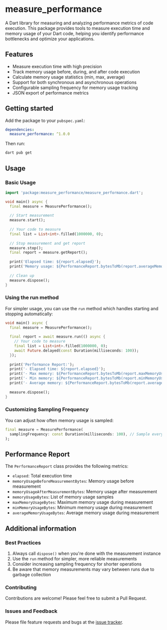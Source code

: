 <!-- 
This README describes the package. If you publish this package to pub.dev,
this README's contents appear on the landing page for your package.

For information about how to write a good package README, see the guide for
[writing package pages](https://dart.dev/tools/pub/writing-package-pages). 

For general information about developing packages, see the Dart guide for
[creating packages](https://dart.dev/guides/libraries/create-packages)
and the Flutter guide for
[developing packages and plugins](https://flutter.dev/to/develop-packages). 
-->

# measure_performance

A Dart library for measuring and analyzing performance metrics of code execution. This package provides tools to measure execution time and memory usage of your Dart code, helping you identify performance bottlenecks and optimize your applications.

## Features

- Measure execution time with high precision
- Track memory usage before, during, and after code execution
- Calculate memory usage statistics (min, max, average)
- Support for both synchronous and asynchronous operations
- Configurable sampling frequency for memory usage tracking
- JSON export of performance metrics

## Getting started

Add the package to your `pubspec.yaml`:

```yaml
dependencies:
  measure_performance: ^1.0.0
```

Then run:

```bash
dart pub get
```

## Usage

### Basic Usage

```dart
import 'package:measure_performance/measure_performance.dart';

void main() async {
  final measure = MeasurePerformance();
  
  // Start measurement
  measure.start();
  
  // Your code to measure
  final list = List<int>.filled(1000000, 0);
  
  // Stop measurement and get report
  measure.stop();
  final report = measure.getReport();
  
  print('Elapsed time: ${report.elapsed}');
  print('Memory usage: ${PerformanceReport.bytesToMb(report.averageMemoryUsageBytes)} MB');
  
  // Clean up
  measure.dispose();
}
```

### Using the run method

For simpler usage, you can use the `run` method which handles starting and stopping automatically:

```dart
void main() async {
  final measure = MeasurePerformance();
  
  final report = await measure.run(() async {
    // Your code to measure
    final list = List<int>.filled(1000000, 0);
    await Future.delayed(const Duration(milliseconds: 100));
  });
  
  print('Performance Report:');
  print('- Elapsed time: ${report.elapsed}');
  print('- Max memory: ${PerformanceReport.bytesToMb(report.maxMemoryUsageBytes)} MB');
  print('- Min memory: ${PerformanceReport.bytesToMb(report.minMemoryUsageBytes)} MB');
  print('- Average memory: ${PerformanceReport.bytesToMb(report.averageMemoryUsageBytes)} MB');
  
  measure.dispose();
}
```

### Customizing Sampling Frequency

You can adjust how often memory usage is sampled:

```dart
final measure = MeasurePerformance(
  samplingFrequency: const Duration(milliseconds: 100), // Sample every 100ms
);
```

## Performance Report

The `PerformanceReport` class provides the following metrics:

- `elapsed`: Total execution time
- `memoryUsageBeforeMeasurementBytes`: Memory usage before measurement
- `memoryUsageAfterMeasurementBytes`: Memory usage after measurement
- `memoryUsageBytes`: List of memory usage samples
- `maxMemoryUsageBytes`: Maximum memory usage during measurement
- `minMemoryUsageBytes`: Minimum memory usage during measurement
- `averageMemoryUsageBytes`: Average memory usage during measurement

## Additional information

### Best Practices

1. Always call `dispose()` when you're done with the measurement instance
2. Use the `run` method for simpler, more reliable measurements
3. Consider increasing sampling frequency for shorter operations
4. Be aware that memory measurements may vary between runs due to garbage collection

### Contributing

Contributions are welcome! Please feel free to submit a Pull Request.

### Issues and Feedback

Please file feature requests and bugs at the [issue tracker](https://github.com/yourusername/measure_performance/issues).

